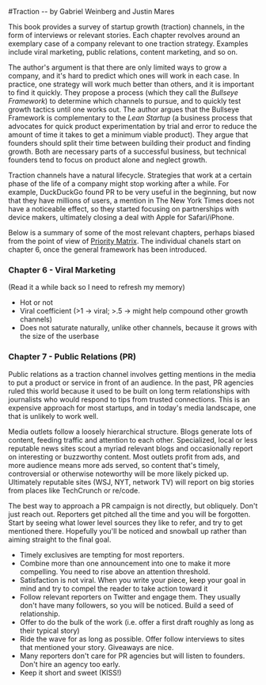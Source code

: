 #Traction -- by Gabriel Weinberg and Justin Mares

This book provides a survey of startup growth (traction) channels, in the form of interviews or relevant stories. Each chapter revolves around an exemplary case of a company relevant to one traction strategy. Examples include viral marketing, public relations, content marketing, and so on.

The author's argument is that there are only limited ways to grow a company, and it's hard to predict which ones will work in each case. In practice, one strategy will work much better than others, and it is important to find it quickly. They propose a process (which they call the *Bullseye Framework*) to determine which channels to pursue, and to quickly test growth tactics until one works out. The author argues that the Bullseye Framework is complementary to the *Lean Startup* (a business process that advocates for quick product experimentation by trial and error to reduce the amount of time it takes to get a minimum viable product). They argue that founders should split their time between building their product and finding growth. Both are necessary parts of a successful business, but technical founders tend to focus on product alone and neglect growth.

Traction channels have a natural lifecycle. Strategies that work at a certain phase of the life of a company might stop working after a while. For example, DuckDuckGo found PR to be very useful in the beginning, but now that they have millions of users, a mention in The New York Times does not have a noticeable effect, so they started focusing on partnerships with device makers, ultimately closing a deal with Apple for Safari/iPhone.

Below is a summary of some of the most relevant chapters, perhaps biased from the point of view of [Priority Matrix](http://www.appfluence.com). The individual chanels start on chapter 6, once the general framework has been introduced.

### Chapter 6 - Viral Marketing
(Read it a while back so I need to refresh my memory)
* Hot or not
* Viral coefficient (>1 -> viral; >.5 -> might help compound other growth channels)
* Does not saturate naturally, unlike other channels, because it grows with the size of the userbase

### Chapter 7 - Public Relations (PR)

Public relations as a traction channel involves getting mentions in the media to put a product or service in front of an audience. In the past, PR agencies ruled this world because it used to be built on long term relationships with journalists who would respond to tips from trusted connections. This is an expensive approach for most startups, and in today's media landscape, one that is unlikely to work well.

Media outlets follow a loosely hierarchical structure. Blogs generate lots of content, feeding traffic and attention to each other. Specialized, local or less reputable news sites scout a myriad relevant blogs and occasionally report on interesting or buzzworthy content. Most outlets profit from ads, and more audience means more ads served, so content that's timely, controversial or otherwise noteworthy will be more likely picked up. Ultimately reputable sites (WSJ, NYT, network TV) will report on big stories from places like TechCrunch or re/code.

The best way to approach a PR campaign is not directly, but obliquely. Don't just reach out. Reporters get pitched all the time and you will be forgotten. Start by seeing what lower level sources they like to refer, and try to get mentioned there. Hopefully you'll be noticed and snowball up rather than aiming straight to the final goal.

* Timely exclusives are tempting for most reporters.
* Combine more than one announcement into one to make it more compelling. You need to rise above an attention threshold.
* Satisfaction is not viral. When you write your piece, keep your goal in mind and try to compel the reader to take action toward it
* Follow relevant reporters on Twitter and engage them. They usually don't have many followers, so you will be noticed. Build a seed of relationship.
* Offer to do the bulk of the work (i.e. offer a first draft roughly as long as their typical story)
* Ride the wave for as long as possible. Offer follow interviews to sites that mentioned your story. Giveaways are nice.
* Many reporters don't care for PR agencies but will listen to founders. Don't hire an agency too early.
* Keep it short and sweet (KISS!)
